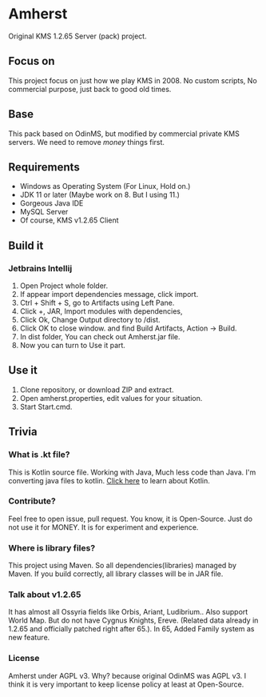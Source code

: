 # Amherst
Original KMS 1.2.65 Server (pack) project. 
## Focus on
This project focus on just how we play KMS in 2008. No custom scripts, No commercial purpose, just back to good old times.
## Base
This pack based on OdinMS, but modified by commercial private KMS servers. We need to remove *money* things first.
## Requirements
 - Windows as Operating System (For Linux, Hold on.) 
 - JDK 11 or later (Maybe work on 8. But I using 11.)
 - Gorgeous Java IDE
 - MySQL Server
 - Of course, KMS v1.2.65 Client
## Build it
### Jetbrains Intellij
1. Open Project whole folder.
2. If appear import dependencies message, click import.
3. Ctrl + Shift + S, go to Artifacts using Left Pane.
4. Click +, JAR, Import modules with dependencies,
5. Click Ok, Change Output directory to /dist.
6. Click OK to close window. and find Build Artifacts, Action -> Build.
7. In dist folder, You can check out Amherst.jar file.
8. Now you can turn to Use it part. 
## Use it
1. Clone repository, or download ZIP and extract.
2. Open amherst.properties, edit values for your situation.
3. Start Start.cmd.
## Trivia
### What is .kt file?
This is Kotlin source file. Working with Java, Much less code than Java. I'm converting java files to kotlin. [Click here](https://kotlinlang.org) to learn about Kotlin. 
### Contribute?
Feel free to open issue, pull request. You know, it is Open-Source. Just do not use it for MONEY. It is for experiment and experience.
### Where is library files?
This project using Maven. So all dependencies(libraries) managed by Maven. If you build correctly, all library classes will be in JAR file.
### Talk about v1.2.65
It has almost all Ossyria fields like Orbis, Ariant, Ludibrium.. Also support World Map. But do not have Cygnus Knights, Ereve. (Related data already in 1.2.65 and officially patched right after 65.). In 65, Added Family system as new feature.
### License
Amherst under AGPL v3. Why? because original OdinMS was AGPL v3. I think it is very important to keep license policy at least at Open-Source.
